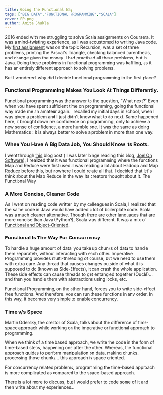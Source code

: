 ```yaml
---
title: Going the Functional Way
tags: ["BIG DATA","FUNCTIONAL PROGRAMMING","SCALA"]
cover: FP.png
author: Amita Shukla
---
```



2016 ended with me struggling to solve Scala assignments on Coursera. It was a mind-twisting experience, as I was accustomed to writing Java code. My [first assignment](https://github.com/amita-shukla/functional-programming) was on the topic Recursion, was a set of three problems, printing the Pascal's Triangle, checking balanced parenthesis, and change given the money. I had practised all these problems, but in Java. Doing these problems in functional programming was baffling, as it has an entirely different approach to solving problems. 
 
But I wondered, why did I decide functional programming in the first place? 
 


### Functional Programming Makes You Look At Things Differently.

Functional programming was the answer to the question, \"What next?\" Even when you have spent sufficient time on programming, going the functional way made me an amateur again. I recalled my initial days in school, when I was given a problem and I just didn't know what to do next. Same happened here, it brought down my confidence on programming, only to achieve a new sense of confidence, a more humble one. It was the same as doing Mathematics : It is always better to solve a problem in more than one way.

 


### When You Have A Big Data Job, You Should Know Its Roots.

I went through [this](https://www.joelonsoftware.com/2006/08/01/can-your-programming-language-do-this/) blog post ( I was later binge reading this blog, [Joel On Software](https://www.joelonsoftware.com/)), I realized that it was functional programming where the functions Map and Reduce were first used. I was reading a lot about Hadoop and Map Reduce before this, but nowhere I could relate all that. I decided that let's think about the Map Reduce in the way its creators thought about it. The Functional Way.

 


### A More Concise, Cleaner Code

As I went on reading code written by my colleagues in Scala, I realized that the same code in Java would have added a lot of boilerplate code. Scala was a much cleaner alternative. Though there are other languages that are more concise than Java (Python?), Scala was different. It was a mix of [Functional and Object-Oriented](https://www.scala-lang.org/). 
 
 


<re-img src="FP.png"></re-img>

 


 


### Functional Is The Way For Concurrency

To handle a huge amount of data, you take up chunks of data to handle them separately, without interacting with each other. Imperative Programming provides multi-threading of course, but we need to use them with extra care. Any thread that causes changes outside of what it is supposed to do (known as Side-Effects), it can crash the whole application. These side effects can cause threads to get entangled together (Ouch!)... and then you handle them with abstractions using locks, etc.

 


Functional Programming, on the other hand, forces you to write side-effect free functions. And therefore, you can run these functions in any order. In this way, it becomes very simple to enable concurrency.

 


### Time v/s Space

Martin Odersky, the creator of Scala, talks about the difference of time-space approach while working on the imperative or functional approach to programming.

When we think of a time based approach, we write the code in the form of time-based steps, happening one after the other. Whereas, the functional approach guides to perform manipulation on data, making chunks, processing those chunks... this approach is space oriented.

For concurrency related problems, programming the time-based approach is more complicated as compared to the space-based approach.

 


 


 


 
There is a lot more to discuss, but I would prefer to code some of it and then write about my experiences...

